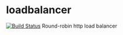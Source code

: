 # loadbalancer
[![Build Status](https://travis-ci.org/freundallein/loadbalancer.svg?branch=master)](https://travis-ci.org/freundallein/loadbalancer)
Round-robin http load balancer
